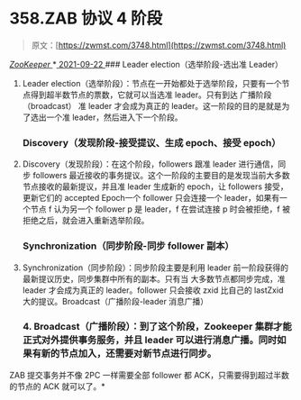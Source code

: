 <!--yml
category: 未分类
date: 0001-01-01 00:00:00
-->

# 358.ZAB 协议 4 阶段

> 原文：[https://zwmst.com/3748.html](https://zwmst.com/3748.html)

   [ *ZooKeeper* ](https://zwmst.com/zookeeper)*[ <time datetime="2021-09-22T23:33:33+08:00"> 2021-09-22 </time> ](https://zwmst.com/3748.html)  ### Leader election（选举阶段-选出准 Leader）

1.  Leader election（选举阶段）：节点在一开始都处于选举阶段，只要有一个节点得到超半数节点的票数，它就可以当选准 leader。只有到达 广播阶段（broadcast） 准 leader 才会成为真正的 leader。这一阶段的目的是就是为了选出一个准 leader，然后进入下一个阶段。

    ### Discovery（发现阶段-接受提议、生成 epoch、接受 epoch）

2.  Discovery（发现阶段）：在这个阶段，followers 跟准 leader 进行通信，同步 followers 最近接收的事务提议。这个一阶段的主要目的是发现当前大多数节点接收的最新提议，并且准 leader 生成新的 epoch，让 followers 接受，更新它们的 accepted Epoch一个 follower 只会连接一个 leader，如果有一个节点 f 认为另一个 follower p 是 leader，f 在尝试连接 p 时会被拒绝，f 被拒绝之后，就会进入重新选举阶段。

    ### Synchronization（同步阶段-同步 follower 副本）

3.  Synchronization（同步阶段）：同步阶段主要是利用 leader 前一阶段获得的最新提议历史，同步集群中所有的副本。只有当 大多数节点都同步完成，准 leader 才会成为真正的 leader。follower 只会接收 zxid 比自己的 lastZxid 大的提议。Broadcast（广播阶段-leader 消息广播）

    ### 4\. Broadcast（广播阶段）：到了这个阶段，Zookeeper 集群才能正式对外提供事务服务，并且 leader 可以进行消息广播。同时如果有新的节点加入，还需要对新节点进行同步。

ZAB 提交事务并不像 2PC 一样需要全部 follower 都 ACK，只需要得到超过半数的节点的 ACK 就可以了。*